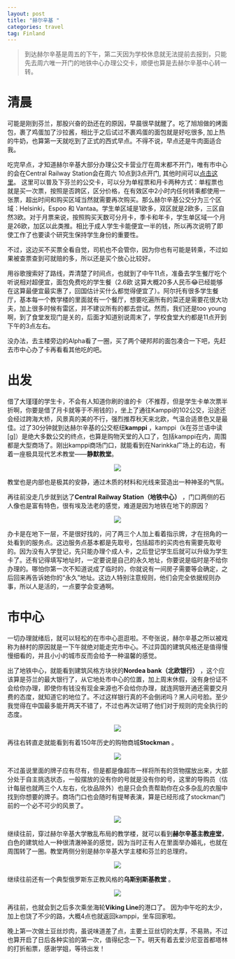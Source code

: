 ```yaml
---
layout: post
title: "赫尔辛基 "
categories: travel
tag: Finland 
---
```




> 到达赫尔辛基是周五的下午，第二天因为学校休息就无法提前去报到，只能先去周六唯一开门的地铁中心办理公交卡，顺便也算是去赫尔辛基中心转一转。

# 清晨

可能是刚到芬兰，那股兴奋的劲还在的原因，早晨很早就醒了。吃了旭旭做的烤面包，裹了鸡蛋加了沙拉酱，相比于之后试过不裹鸡蛋的面包就是好吃很多, 加上热的牛奶，也算第一天就吃到了正式的西式早点。不得不说，早点还是牛肉面适合我。 

吃完早点，才知道赫尔辛基大部分办理公交卡营业厅在周末都不开门，唯有市中心的会在Central Railway Station会在周六 10点到3点开门, 其他时间可以[点击这里](https://www.hsl.fi/en/customer-service)。 这里可以普及下芬兰的公交卡，可以分为单程票和月卡两种方式：单程票也就是买一次票，按照是否跨区，区分价格，在有效区中2小时内任何转乘都使用一张票，超出时间和购买区域当然就需要再次购买。那么赫尔辛基公交分为三个区域：Helsinki，Espoo 和 Vantaa。学生单区域是1欧多，双区就是2欧多，三区自然3欧。对于月票来说，按照购买天数可分月卡，季卡和年卡，学生单区域一个月是26欧，加区以此类推。相比于成人学生卡能便宜一半的钱，所以再次说明了即使工作了也要读个研究生保持学生身份的重要性。

不过，这边买不买票全看自觉，司机也不会管你，因为你也有可能是转乘，不过如果被查票查到可就赔的多，所以还是买个放心比较好。

用谷歌搜索好了路线，弄清楚了时间点，也就到了中午11点，准备去学生餐厅吃个听说相对超便宜，面包免费吃的学生餐（2.6欧 这算大概20多人民币:joy:已经能够在这算最便宜最实惠了，回国估计买什么都觉得便宜了）。阿尔托有很多学生餐厅，基本每一个教学楼的里面就有一个餐厅，想要吃遍所有的菜还是需要花很大功夫，加上很多时候有雷区，并不建议所有的都去尝试。然而，我们还是too young 啊，到了食堂发现门是关的，后面才知道别说周末了，学校食堂大约都是11点开到下午的3点左右。

没办法，去主楼旁边的Alpha看了一圈，买了两个硬邦邦的面包凑合一下吧，先赶去市中心办了卡再看看其他吃的吧。

# 出发

借了大瑾瑾的学生卡，不会有人知道你刷的谁的卡（不推荐，但是学生卡单次票半折啊，你要是借了月卡就等于不用钱的），坐上了通往Kamppi的102公交，沿途还会经过跨海大桥，风景真的美的不行，强烈推荐秋天来北欧，气温合适景色又是最佳。过了30分钟就到达赫尔辛基的公交枢纽**kamppi** ，kamppi（k在芬兰语中读[g]）是绝大多数公交的终点，也算是购物天堂的入口了，包括kamppi在内，周围都是大型商场了。刚出kamppi商场门口，就能看到在Narinkka广场上的右边，有着一座极具现代艺术教堂——**静默教堂**。

<center>
<p><img src="../images/helsinki/1.png" align="center"></p>
</center>

教堂也是内部也是极其的安静，通过木质的材料和光线来营造出一种神圣的气氛。

再往前没走几步就到达了**Central Railway Station（地铁中心）** ，门口两侧的石人像也是富有特色，很有埃及法老的感觉，难道是因为地铁在地下的原因？

<center>
<p><img src="../images/helsinki/2.png" align="center"></p>
</center>

办卡是在地下一层，不是很好找的，问了两三个人加上看着指示牌，才在拐角的一处看到的服务点。这边服务点基本都是先取号，包括超市的买肉也有需要先取号的。因为没有入学登记，先只能办理个成人卡，之后登记学生后就可以升级为学生卡了。还有记得填写地址时，一定要说是自己的永久地址，你要说是临时是不给你办理的。哪怕你第一次不知道说成了临时的，你就说有一间房子需要等会确定，之后回来再告诉她你的“永久”地址。这边人特别注意规则，他们会完全依据规则办事，所以人是活的，一点要学会变通啊。

# 市中心

一切办理就绪后，就可以轻松的在市中心逛逛啦。不夸张说，赫尔辛基之所以被戏称为赫村的原因就是一下午就绝对能走完市中心。不过异国的建筑风格还是值得慢慢细看的，并且小小的城市反而会给予一种温馨的感觉。

出了地铁中心，就能看到建筑风格方块状的**Nordea bank（北欧银行）** ，这个应该算是芬兰的最大银行了，从它地处市中心的位置，加上周末休假，没有身份证不会给你办理，即使你有钱没有现金来源也不会给你办理，就连网银开通还需要交月费的态度，就知道它的地位了。不过这样银行真的不会倒闭吗？黑人问号脸。至少我觉得在中国最多能开两天不错了，不过也再次证明了他们对于规则的完全执行的态度。

<center>
<p><img src="../images/helsinki/3.png" align="center"></p>
</center>

再往右转直走就能看到有着150年历史的购物商城**Stockman** 。

<center>
<p><img src="../images/helsinki/4.png" align="center"></p>
</center>

不过虽说里面的牌子应有尽有，但是都是像超市一样将所有的货物摆放出来，大部分处于自主挑选状态，一般摆放的没有你的号就是没有你的号，这里的导购员（估计每层也就两三个人左右，化妆品除外）也是只会负责帮助你在众多杂乱的衣服中找到你想要的牌子。商场门口也会随时有提琴表演，算是已经形成了stockman门前的一个必不可少的风景了。

<center>
<p><img src="../images/helsinki/5.png" align="center"></p>
</center>

继续往前，穿过赫尔辛基大学散乱布局的教学楼，就可以看到**赫尔辛基主教座堂**， 白色的建筑给人一种很清澈神圣的感觉，因为当时正有人在里面举办婚礼，也就在周围转了一圈。教堂两侧分别是赫尔辛基大学主楼和芬兰的总理府。

<center>
<p><img src="../images/helsinki/6.png" align="center"></p>
</center>

继续往前还有一个典型俄罗斯东正教风格的**乌斯别斯基教堂** 。

<center>
<p><img src="../images/helsinki/7.png" align="center"></p>
</center>

再往前，也就会到之后多次乘坐海轮**Viking Line**的港口了。 因为中午吃的太少，加上也饶了不少的路，大概4点也就返回kamppi，坐车回家啦。

晚上第一次做土豆丝炒肉，虽说味道差了点，主要土豆丝切的太厚，不易熟，不过也算开启了日后各种实验的第一次，值得纪念一下。明天有着去爱沙尼亚首都塔林的打折船票，感谢学姐，等待出发！